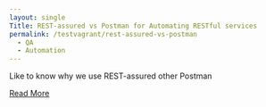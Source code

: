 ```yaml
---
layout: single
Title: REST-assured vs Postman for Automating RESTful services
permalink: /testvagrant/rest-assured-vs-postman
  - QA
  - Automation
---
```


Like to know why we use REST-assured other Postman

[Read More](https://medium.com/testvagrant/rest-assured-vs-postman-for-automating-restful-services-762e0011866c)